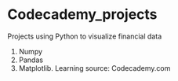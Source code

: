 # Codecademy_projects
Projects using Python to visualize financial data 
1. Numpy
2. Pandas
3. Matplotlib.
Learning source: Codecademy.com
